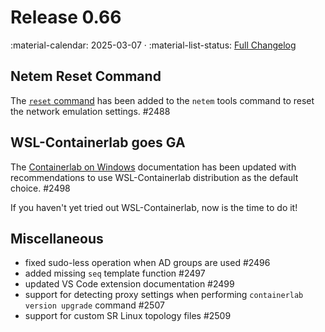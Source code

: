 # Release 0.66

:material-calendar: 2025-03-07 · :material-list-status: [Full Changelog](https://github.com/srl-labs/containerlab/releases)

## Netem Reset Command

The [`reset` command](../cmd/tools/netem/reset.md) has been added to the `netem` tools command to reset the network emulation settings. #2488

## WSL-Containerlab goes GA

The [Containerlab on Windows](../windows.md) documentation has been updated with recommendations to use WSL-Containerlab distribution as the default choice. #2498

If you haven't yet tried out WSL-Containerlab, now is the time to do it!

## Miscellaneous

* fixed sudo-less operation when AD groups are used #2496
* added missing `seq` template function #2497
* updated VS Code extension documentation #2499
* support for detecting proxy settings when performing `containerlab version upgrade` command #2507
* support for custom SR Linux topology files #2509
